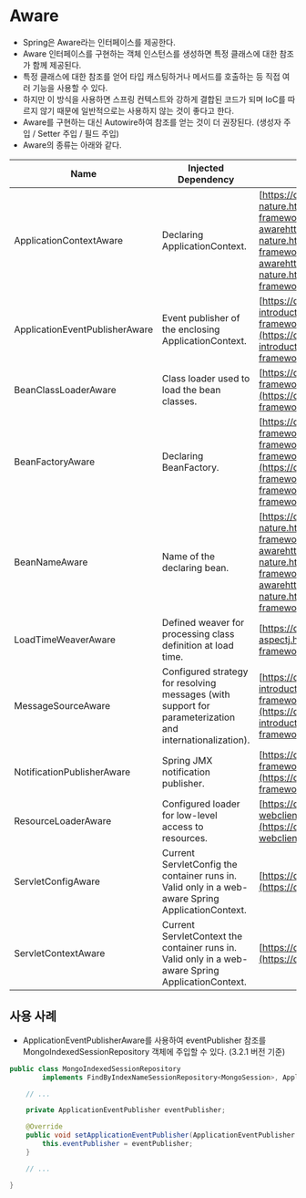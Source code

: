 # Aware

* Spring은 Aware라는 인터페이스를 제공한다.
* Aware 인터페이스를 구현하는 객체 인스턴스를 생성하면 특정 클래스에 대한 참조가 함께 제공된다.
* 특정 클래스에 대한 참조를 얻어 타입 캐스팅하거나 메서드를 호출하는 등 직접 여러 기능을 사용할 수 있다.
* 하지만 이 방식을 사용하면 스프링 컨텍스트와 강하게 결합된 코드가 되며 IoC를 따르지 않기 때문에 일반적으로는 사용하지 않는 것이 좋다고 한다.
* Aware를 구현하는 대신 Autowire하여 참조를 얻는 것이 더 권장된다. (생성자 주입 / Setter 주입 / 필드 주입)
* Aware의 종류는 아래와 같다.

| Name                           | Injected Dependency                                                                                      | Explained in…​                                                                                                                                                                                                                                                                                                                                                                                                                                                                                                                                                                                                               |
| ------------------------------ | -------------------------------------------------------------------------------------------------------- | ---------------------------------------------------------------------------------------------------------------------------------------------------------------------------------------------------------------------------------------------------------------------------------------------------------------------------------------------------------------------------------------------------------------------------------------------------------------------------------------------------------------------------------------------------------------------------------------------------------------------------- |
| ApplicationContextAware        | Declaring ApplicationContext.                                                                            | [https://docs.spring.io/spring-framework/reference/core/beans/factory-nature.html#beans-factory-awarehttps://docs.spring.io/spring-framework/reference/core/beans/factory-nature.html#beans-factory-awarehttps://docs.spring.io/spring-framework/reference/core/beans/factory-nature.html#beans-factory-aware](https://docs.spring.io/spring-framework/reference/core/beans/factory-nature.html#beans-factory-awarehttps://docs.spring.io/spring-framework/reference/core/beans/factory-nature.html#beans-factory-awarehttps://docs.spring.io/spring-framework/reference/core/beans/factory-nature.html#beans-factory-aware) |
| ApplicationEventPublisherAware | Event publisher of the enclosing ApplicationContext.                                                     | [https://docs.spring.io/spring-framework/reference/core/beans/context-introduction.htmlhttps://docs.spring.io/spring-framework/reference/core/beans/context-introduction.html](https://docs.spring.io/spring-framework/reference/core/beans/context-introduction.htmlhttps://docs.spring.io/spring-framework/reference/core/beans/context-introduction.html)                                                                                                                                                                                                                                                                 |
| BeanClassLoaderAware           | Class loader used to load the bean classes.                                                              | [https://docs.spring.io/spring-framework/reference/core/beans/definition.html#beans-factory-class](https://docs.spring.io/spring-framework/reference/core/beans/definition.html#beans-factory-class)                                                                                                                                                                                                                                                                                                                                                                                                                         |
| BeanFactoryAware               | Declaring BeanFactory.                                                                                   | [https://docs.spring.io/spring-framework/reference/core/beans/beanfactory.htmlhttps://docs.spring.io/spring-framework/reference/core/beans/beanfactory.htmlhttps://docs.spring.io/spring-framework/reference/core/beans/beanfactory.html](https://docs.spring.io/spring-framework/reference/core/beans/beanfactory.htmlhttps://docs.spring.io/spring-framework/reference/core/beans/beanfactory.htmlhttps://docs.spring.io/spring-framework/reference/core/beans/beanfactory.html)                                                                                                                                           |
| BeanNameAware                  | Name of the declaring bean.                                                                              | [https://docs.spring.io/spring-framework/reference/core/beans/factory-nature.html#beans-factory-awarehttps://docs.spring.io/spring-framework/reference/core/beans/factory-nature.html#beans-factory-awarehttps://docs.spring.io/spring-framework/reference/core/beans/factory-nature.html#beans-factory-aware](https://docs.spring.io/spring-framework/reference/core/beans/factory-nature.html#beans-factory-awarehttps://docs.spring.io/spring-framework/reference/core/beans/factory-nature.html#beans-factory-awarehttps://docs.spring.io/spring-framework/reference/core/beans/factory-nature.html#beans-factory-aware) |
| LoadTimeWeaverAware            | Defined weaver for processing class definition at load time.                                             | [https://docs.spring.io/spring-framework/reference/core/aop/using-aspectj.html#aop-aj-ltw](https://docs.spring.io/spring-framework/reference/core/aop/using-aspectj.html#aop-aj-ltw)                                                                                                                                                                                                                                                                                                                                                                                                                                         |
| MessageSourceAware             | Configured strategy for resolving messages (with support for parameterization and internationalization). | [https://docs.spring.io/spring-framework/reference/core/beans/context-introduction.htmlhttps://docs.spring.io/spring-framework/reference/core/beans/context-introduction.html](https://docs.spring.io/spring-framework/reference/core/beans/context-introduction.htmlhttps://docs.spring.io/spring-framework/reference/core/beans/context-introduction.html)                                                                                                                                                                                                                                                                 |
| NotificationPublisherAware     | Spring JMX notification publisher.                                                                       | [https://docs.spring.io/spring-framework/reference/integration/jmx/notifications.html](https://docs.spring.io/spring-framework/reference/integration/jmx/notifications.html)                                                                                                                                                                                                                                                                                                                                                                                                                                                 |
| ResourceLoaderAware            | Configured loader for low-level access to resources.                                                     | [https://docs.spring.io/spring-framework/reference/web/webflux-webclient/client-builder.html#webflux-client-builder-reactor-resources](https://docs.spring.io/spring-framework/reference/web/webflux-webclient/client-builder.html#webflux-client-builder-reactor-resources)                                                                                                                                                                                                                                                                                                                                                 |
| ServletConfigAware             | Current ServletConfig the container runs in. Valid only in a web-aware Spring ApplicationContext.        | [https://docs.spring.io/spring-framework/reference/web/webmvc.html#mvc](https://docs.spring.io/spring-framework/reference/web/webmvc.html#mvc)                                                                                                                                                                                                                                                                                                                                                                                                                                                                               |
| ServletContextAware            | Current ServletContext the container runs in. Valid only in a web-aware Spring ApplicationContext.       | [https://docs.spring.io/spring-framework/reference/web/webmvc.html#mvc](https://docs.spring.io/spring-framework/reference/web/webmvc.html#mvc)                                                                                                                                                                                                                                                                                                                                                                                                                                                                               |

## 사용 사례

* ApplicationEventPublisherAware를 사용하여 eventPublisher 참조를 MongoIndexedSessionRepository 객체에 주입할 수 있다. (3.2.1 버전 기준)

```java
public class MongoIndexedSessionRepository
		implements FindByIndexNameSessionRepository<MongoSession>, ApplicationEventPublisherAware, InitializingBean {

	// ...

	private ApplicationEventPublisher eventPublisher;

	@Override
	public void setApplicationEventPublisher(ApplicationEventPublisher eventPublisher) {
		this.eventPublisher = eventPublisher;
	}

	// ...

}
```
